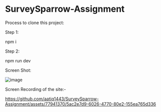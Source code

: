 # SurveySparrow-Assignment

Process to clone this project:

Step 1: 


npm i

Step 2:

npm run dev


Screen Shot:

![image](https://github.com/aatiq1443/SurveySparrow-Assignment/assets/77941370/93d90444-ef81-40e6-8394-c904e4e3dba8)




Screen Recording of the site:-




https://github.com/aatiq1443/SurveySparrow-Assignment/assets/77941370/5ac2e7d9-6026-4770-80e2-155ea765d336

